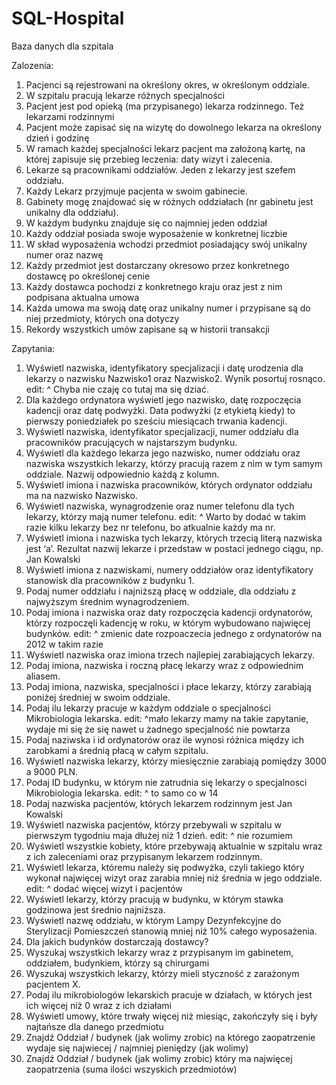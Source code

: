 # SQL-Hospital

Baza danych dla szpitala

Zalozenia:

1. Pacjenci są rejestrowani na określony okres, w określonym oddziale. 
2. W szpitalu pracują lekarze różnych specjalności
3. Pacjent jest pod opieką (ma przypisanego) lekarza rodzinnego.
Też lekarzami rodzinnymi
4. Pacjent może zapisać się na wizytę do dowolnego lekarza na określony dzień i godzinę
5. W ramach każdej specjalności lekarz pacjent ma założoną kartę, na której zapisuje się przebieg leczenia: daty wizyt i zalecenia.
6. Lekarze są pracownikami oddziałów. Jeden z lekarzy jest szefem oddziału. 
7. Każdy Lekarz przyjmuje pacjenta w swoim gabinecie.
8. Gabinety mogę znajdować się w różnych oddziałach (nr gabinetu jest unikalny dla oddziału).
9. W każdym budynku znajduje się co najmniej jeden oddział
10. Każdy oddział posiada swoje wyposażenie w konkretnej liczbie
11. W skład wyposażenia wchodzi przedmiot posiadający swój unikalny numer oraz nazwę
12. Każdy przedmiot jest dostarczany okresowo przez konkretnego dostawcę po określonej cenie
13. Każdy dostawca pochodzi z konkretnego kraju oraz jest z nim podpisana aktualna umowa 
14. Każda umowa ma swoją datę oraz unikalny numer i przypisane są do niej przedmioty, których ona dotyczy
15. Rekordy wszystkich umów zapisane są w historii transakcji


Zapytania:
1.	Wyświetl nazwiska, identyfikatory specjalizacji i datę urodzenia dla lekarzy o nazwisku Nazwisko1 oraz Nazwisko2. Wynik posortuj rosnąco. 
edit: ^ Chyba nie czaję co tutaj ma się dziać.
2.	Dla każdego ordynatora wyświetl jego nazwisko, datę rozpoczęcia kadencji oraz datę podwyżki. Data podwyżki (z etykietą kiedy) to pierwszy poniedziałek po sześciu miesiącach trwania kadencji.
3.	Wyświetl nazwiska, identyfikator specjalizacji, numer oddziału dla pracowników pracujących w najstarszym budynku.
4.	Wyświetl dla każdego lekarza jego nazwisko, numer oddziału oraz nazwiska wszystkich lekarzy, którzy pracują razem z nim w tym samym oddziale. Nazwij odpowiednio każdą z kolumn.
5.	Wyświetl imiona i nazwiska pracowników, których ordynator oddziału ma na nazwisko Nazwisko.
6.	Wyświetl nazwiska, wynagrodzenie oraz numer telefonu dla tych lekarzy, którzy mają numer telefonu.
edit: ^ Warto by dodać w takim razie kilku lekarzy bez nr telefonu, bo atkualnie każdy ma nr.
7.	Wyświetl imiona i nazwiska tych lekarzy, których trzecią literą nazwiska jest ‘a’. Rezultat nazwij lekarze i przedstaw w postaci jednego ciągu, np. Jan Kowalski
8.	Wyświetl imiona z nazwiskami, numery oddziałów oraz identyfikatory stanowisk dla pracowników z budynku 1.
9.	Podaj numer oddziału i najniższą płacę w oddziale, dla oddziału z najwyższym średnim wynagrodzeniem.
10.	Podaj imiona i nazwiska oraz daty rozpoczęcia kadencji ordynatorów, którzy rozpoczęli kadencję w roku, w którym wybudowano najwięcej budynków.
edit: ^ zmienic date rozpoaczecia jednego z ordynatorów na 2012 w takim razie
11.	Wyświetl nazwiska oraz imiona trzech najlepiej zarabiających lekarzy.
12.	Podaj imiona, nazwiska i roczną płacę lekarzy wraz z odpowiednim aliasem.
13.	Podaj imiona, nazwiska, specjalności i płace lekarzy, którzy zarabiają poniżej średniej w swoim oddziale.
14.	Podaj ilu lekarzy pracuje w każdym oddziale o specjalności Mikrobiologia lekarska.
edit: ^mało lekarzy mamy na takie zapytanie, wydaje mi się że się nawet u żadnego specjalność nie powtarza
15.	Podaj naziwska i id ordynatorów oraz ile wynosi różnica między ich zarobkami a średnią płacą w całym szpitalu.
16.	Wyświetl nazwiska lekarzy, którzy miesięcznie zarabiają pomiędzy 3000 a 9000 PLN.
17.	Podaj ID budynku, w którym nie zatrudnia się lekarzy o specjalnosci Mikrobiologia lekarska.
edit: ^ to samo co w 14
18.	Podaj nazwiska pacjentów, których lekarzem rodzinnym jest Jan Kowalski
19.	Wyświetl nazwiska pacjentów, którzy przebywali w szpitalu w pierwszym tygodniu maja dłużej niż 1 dzień.
edit: ^ nie rozumiem
20.	Wyświetl wszystkie kobiety, które przebywają aktualnie w szpitalu wraz z ich zaleceniami oraz przypisanym lekarzem rodzinnym.
21.	Wyświetl lekarza, któremu należy się podwyżka, czyli takiego który wykonał najwięcej wizyt oraz zarabia mniej niż średnia w jego oddziale.
edit: ^ dodać więcej wizyt i pacjentów
22.	Wyświetl lekarzy, którzy pracują w budynku, w którym stawka godzinowa jest średnio najniższa.
23.	Wyświetl nazwę oddziału, w którym Lampy Dezynfekcyjne do Sterylizacji Pomieszczeń stanowią mniej niż 10% całego wyposażenia.
24.	Dla jakich budynków dostarczają dostawcy?
25.	Wyszukaj wszystkich lekarzy wraz z przypisanym im gabinetem, oddziałem, budynkiem, którzy są chirurgami
26.	Wyszukaj wszystkich lekarzy, którzy mieli styczność z zarażonym pacjentem X.
27.	Podaj ilu mikrobiologów lekarskich pracuje w działach, w których jest ich więcej niż 0 wraz z ich działami
28.	Wyświetl umowy, które trwały więcej niż miesiąc, zakończyły się i były najtańsze dla danego przedmiotu
29. Znajdź Oddział / budynek (jak wolimy zrobic) na którego zaopatrzenie wydaje się najwiecej / najmniej pieniędzy (jak wolimy)
30. Znajdź Oddział / budynek (jak wolimy zrobic) który ma najwięcej zaopatrzenia (suma ilości wszyskich przedmiotów)
